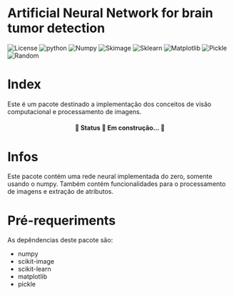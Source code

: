 # Artificial Neural Network for brain tumor detection
![License](https://img.shields.io/badge/License-GPL_2.0-green)
![python](https://img.shields.io/badge/Python-3.9.12-blue)
![Numpy](https://img.shields.io/badge/Numpy-1.21.5-blue)
![Skimage](https://img.shields.io/badge/Scikit_Image-0.19.2-blue)
![Sklearn](https://img.shields.io/badge/Scikit_Learn-1.0.2-blue)
![Matplotlib](https://img.shields.io/badge/Matplotlib-3.5.1-blue)
![Pickle](https://img.shields.io/badge/-Pickle-blue)
![Random](https://img.shields.io/badge/-Random-blue)

# Index
Este é um pacote destinado a implementação dos conceitos de visão computacional e processamento de imagens.

<h4 align="center"> 
	🚧  Status 🚀 Em construção...  🚧
</h4>

# Infos
Este pacote contém uma rede neural implementada do zero, somente usando o numpy. Também contém funcionalidades para o processamento de imagens e extração de atributos.

# Pré-requeriments
As depêndencias deste pacote são:
- numpy
- scikit-image
- scikit-learn
- matplotlib
- pickle


